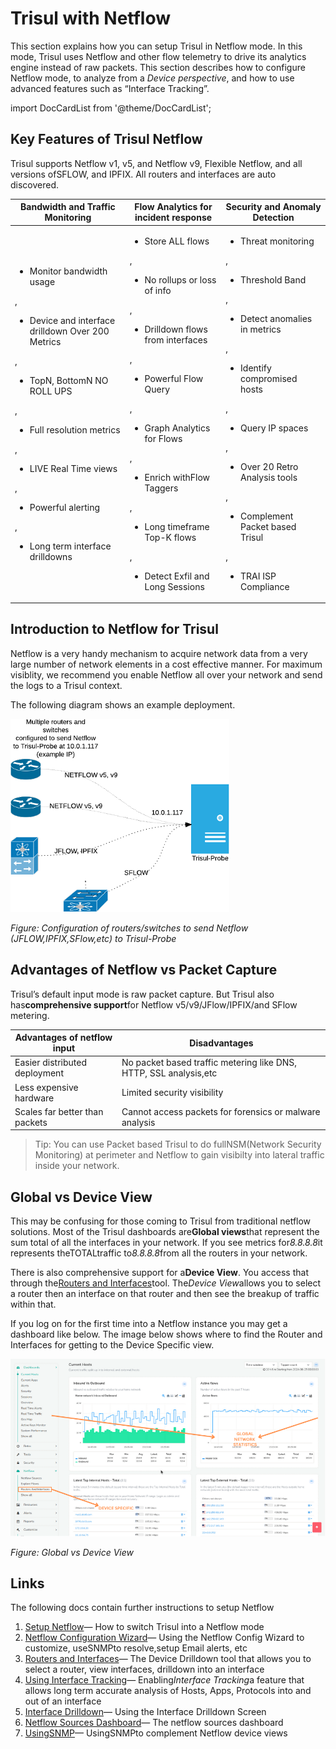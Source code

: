 # Trisul with Netflow

This section explains how you can setup Trisul in Netflow mode. In this mode, Trisul uses Netflow and other flow telemetry to drive its analytics engine instead of raw packets. This section describes how to configure Netflow mode, to analyze from a *Device perspective*, and how to use advanced features such as “Interface Tracking”.

import DocCardList from '@theme/DocCardList';

<DocCardList />

## Key Features of Trisul Netflow

Trisul supports Netflow v1, v5, and Netflow v9, Flexible Netflow, and all versions ofSFLOW, and IPFIX. All routers and interfaces are auto discovered.

| Bandwidth and Traffic Monitoring | Flow Analytics for incident response | Security and Anomaly Detection  |
| ----------------------------- | --------------------------------------- | ------------------------------ |
| <ul><li>Monitor bandwidth usage</li></ul>,  <ul><li>Device and interface drilldown Over 200 Metrics</li></ul>, <ul><li>TopN, BottomN NO ROLL UPS</li></ul>, <ul><li>Full resolution metrics</li></ul>, <ul><li>LIVE Real Time views</li></ul>, <ul><li>Powerful alerting</li></ul>, <ul><li>Long term interface drilldowns</li></ul> | <ul><li>Store ALL flows</li></ul>, <ul><li>No rollups or loss of info</li></ul>, <ul><li>Drilldown flows from interfaces</li></ul>, <ul><li>Powerful Flow Query</li></ul>, <ul><li>Graph Analytics for Flows</li></ul>, <ul><li>Enrich withFlow Taggers</li></ul>, <ul><li>Long timeframe Top-K flows</li></ul>, <ul><li>Detect Exfil and Long Sessions</li></ul> | <ul><li>Threat monitoring</li></ul>, <ul><li>Threshold Band</li></ul>, <ul><li>Detect anomalies in metrics</li></ul>, <ul><li>Identify compromised hosts</li></ul>, <ul><li>Query IP spaces</li></ul>, <ul><li>Over 20 Retro Analysis tools</li></ul>, <ul><li>Complement Packet based Trisul</li></ul>, <ul><li>TRAI ISP Compliance</li></ul> |

## Introduction to Netflow for Trisul

Netflow is a very handy mechanism to acquire network data from a very large number of network elements in a cost effective manner. For maximum visiblity, we recommend you enable Netflow all over your network and send the logs to a Trisul context.

The following diagram shows an example deployment.

![](images/netflow.png)

*Figure: Configuration of routers/switches to send Netflow (JFLOW,IPFIX,SFlow,etc) to Trisul-Probe*

## Advantages of Netflow vs Packet Capture

Trisul’s default input mode is raw packet capture. But Trisul also has**comprehensive support**for Netflow v5/v9/JFlow/IPFIX/and SFlow metering.

| Advantages of netflow input    | Disadvantages                                                     |
| ------------------------------ | ----------------------------------------------------------------- |
| Easier distributed deployment  | No packet based traffic metering like DNS, HTTP, SSL analysis,etc |
| Less expensive hardware        | Limited security visibility                                       |
| Scales far better than packets | Cannot access packets for forensics or malware analysis           |

> Tip: You can use Packet based Trisul to do fullNSM(Network Security Monitoring) at perimeter and Netflow to gain visibilty into lateral traffic inside your network.

## Global vs Device View

This may be confusing for those coming to Trisul from traditional netflow solutions. Most of the Trisul dashboards are**Global views**that represent the sum total of all the interfaces in your network. If you see metrics for*8.8.8.8*it represents theTOTALtraffic to*8.8.8.8*from all the routers in your network.

There is also comprehensive support for a**Device View**. You access that through the[Routers and Interfaces](/docs/ug/netflow/routers_and_interfaces)tool. The*Device View*allows you to select a router then an interface on that router and then see the breakup of traffic within that.

If you log on for the first time into a Netflow instance you may get a dashboard like below. The image below shows where to find the Router and Interfaces for getting to the Device Specific view.

![](images/Current_host.png)

*Figure: Global vs Device View*

## Links

The following docs contain further instructions to setup Netflow

1. [Setup Netflow](/docs/ug/netflow/netflow_setup)— How to switch Trisul into a Netflow mode
2. [Netflow Configuration Wizard](/docs/ug/netflow/netflow_wizard)— Using the Netflow Config Wizard to customize, useSNMPto resolve,setup Email alerts, etc
3. [Routers and Interfaces](/docs/ug/netflow/routers_and_interfaces)— The Device Drilldown tool that allows you to select a router, view interfaces, drilldown into an interface
4. [Using Interface Tracking](/docs/ug/netflow/interface_tracker)— Enabling*Interface Tracking*a feature that allows long term accurate analysis of Hosts, Apps, Protocols into and out of an interface
5. [Interface Drilldown](/docs/ug/netflow/drilldown)— Using the Interface Drilldown Screen
6. [Netflow Sources Dashboard](/docs/ug/netflow/sources)— The netflow sources dashboard
7. [UsingSNMP](/docs/ug/netflow/snmp)— UsingSNMPto complement Netflow device views
